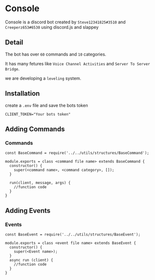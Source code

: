 # Console
Console is a discord bot created by `Steve12341825#3510` and `Creeperz653#6530` using discord.js and slappey

## Detail
The bot has over `60` commands and `10` categories.

It has many fetures like `Voice Channel Activities` and `Server To Server Bridge`.

we are developing a `leveling` system.

## Installation

create a `.env` file and save the bots token

```
CLIENT_TOKEN="Your bots token"
```

## Adding Commands

### Commands

```
const BaseCommand = require('../../utils/structures/BaseCommand');

module.exports = class <command file name> extends BaseCommand {
  constructor() {
    super(<command name>, <command category>, []);
  }

  run(client, message, args) {
    //function code
  }
}
```

## Adding Events

### Events

```
const BaseEvent = require('../../utils/structures/BaseEvent');

module.exports = class <event file name> extends BaseEvent {
  constructor() {
    super(<Event name>);
  }
  async run (client) {
    //function code
  }
}
```
